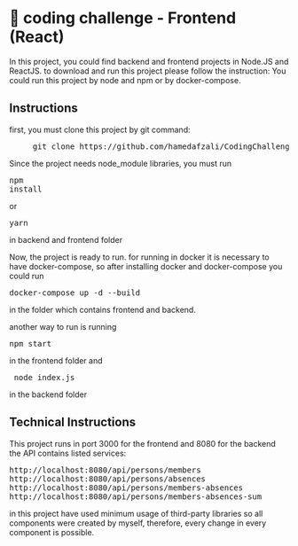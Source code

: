 # 🚀  coding challenge - Frontend (React)
In this project, you could find backend and frontend projects in Node.JS and ReactJS. to download and run this project please follow the instruction:
You could run this project by node and npm or by docker-compose.

## Instructions
first, you must clone this project by git command:
<pre>
     git clone https://github.com/hamedafzali/CodingChallenge
</pre>
Since the project needs node_module libraries, you must run <pre>npm install</pre> or <pre>yarn</pre> in backend and frontend folder

Now, the project is ready to run. for running in docker it is necessary to have docker-compose, so after installing docker and docker-compose you could run <pre>docker-compose up -d --build</pre>in the folder which contains frontend and backend.

another way to run is running <pre>npm start</pre> in the frontend folder and <pre> node index.js</pre> in the backend folder 

## Technical Instructions
This project runs in port 3000 for the frontend and 8080 for the backend
the API contains listed services:
<pre>
http://localhost:8080/api/persons/members
http://localhost:8080/api/persons/absences
http://localhost:8080/api/persons/members-absences
http://localhost:8080/api/persons/members-absences-sum
</pre>
in this project have used minimum usage of third-party libraries so all components were created by myself, therefore, every change in every component is possible.
